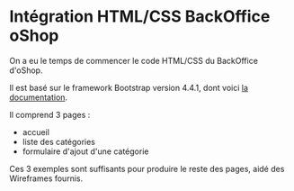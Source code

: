 # Intégration HTML/CSS BackOffice oShop

On a eu le temps de commencer le code HTML/CSS du BackOffice d'oShop.

Il est basé sur le framework Bootstrap version 4.4.1, dont voici [la documentation](https://getbootstrap.com/docs/4.4/getting-started/introduction/).

Il comprend 3 pages :

- accueil
- liste des catégories
- formulaire d'ajout d'une catégorie

Ces 3 exemples sont suffisants pour produire le reste des pages, aidé des Wireframes fournis.